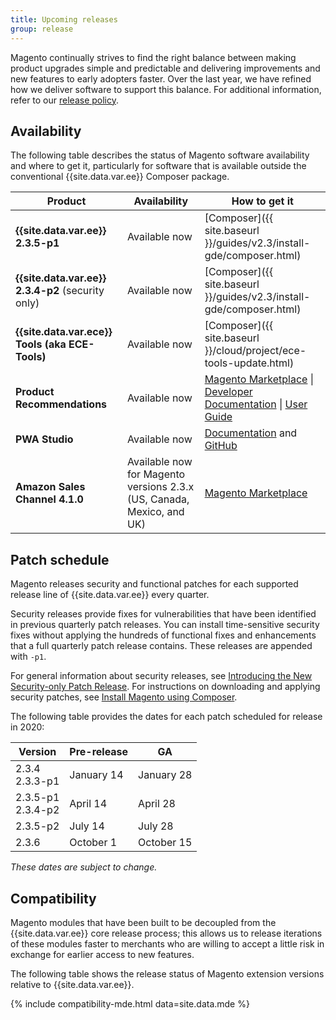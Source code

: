 ```yaml
---
title: Upcoming releases
group: release
---
```


Magento continually strives to find the right balance between making product upgrades simple and predictable and delivering improvements and new features to early adopters faster. Over the last year, we have refined how we deliver software to support this balance. For additional information, refer to our [release policy]({{site.baseurl}}/release/policy/).

## Availability

The following table describes the status of Magento software availability and where to get it, particularly for software that is available outside the conventional {{site.data.var.ee}} Composer package.

| Product                                           | Availability                                                                                                                                | How to get it                                                                                     |
|---------------------------------------------------|---------------------------------------------------------------------------------------------------------------------------------------------|---------------------------------------------------------------------------------------------------|
| **{{site.data.var.ee}} 2.3.5-p1**                 | Available now                                                                                                                               | [Composer]({{ site.baseurl }}/guides/v2.3/install-gde/composer.html)                              |
| **{{site.data.var.ee}} 2.3.4-p2** (security only) | Available now                                                                                                                               | [Composer]({{ site.baseurl }}/guides/v2.3/install-gde/composer.html)                              |
| **{{site.data.var.ece}} Tools (aka ECE-Tools)**   | Available now                                                                                                                               | [Composer]({{ site.baseurl }}/cloud/project/ece-tools-update.html)                                |
| **Product Recommendations**                       | Available now                                                                                                                   | [Magento Marketplace](https://marketplace.magento.com/magento-product-recommendations.html) \| [Developer Documentation](https://devdocs.magento.com/recommendations/product-recs.html) \| [User Guide](https://docs.magento.com/m2/ee/user_guide/marketing/product-recommendations.html)                                 |
| **PWA Studio**                                    | Available now                                                                                                                               | [Documentation](http://pwastudio.io) and [GitHub](https://github.com/magento-research/pwa-studio) |
| **Amazon Sales Channel 4.1.0**                      | Available now for Magento versions 2.3.x (US, Canada, Mexico, and UK)                                                                  | [Magento Marketplace](https://marketplace.magento.com/magento-module-amazon.html)                 |

## Patch schedule

Magento releases security and functional patches for each supported release line of {{site.data.var.ee}} every quarter.

Security releases provide fixes for vulnerabilities that have been identified in previous quarterly patch releases. You can install time-sensitive security fixes without applying the hundreds of functional fixes and enhancements that a full quarterly patch release contains. These releases are appended with `-p1`.

For general information about security releases, see [Introducing the New Security-only Patch Release](https://community.magento.com/t5/Magento-DevBlog/Introducing-the-New-Security-only-Patch-Release/ba-p/141287). For instructions on downloading and applying security patches, see [Install Magento using Composer]({{site.baseurl}}/guides/v2.3/install-gde/composer.html).

The following table provides the dates for each patch scheduled for release in 2020:

| Version              | Pre-release | GA         |
|----------------------|-------------|------------|
| 2.3.4<br>2.3.3-p1    | January 14  | January 28 |
| 2.3.5-p1<br>2.3.4-p2 | April 14    | April 28   |
| 2.3.5-p2             | July 14     | July 28    |
| 2.3.6                | October 1   | October 15 |

_These dates are subject to change._

## Compatibility

Magento modules that have been built to be decoupled from the {{site.data.var.ee}} core release process; this allows us to release iterations of these modules faster to merchants who are willing to accept a little risk in exchange for earlier access to new features.

The following table shows the release status of Magento extension versions relative to {{site.data.var.ee}}.

{% include compatibility-mde.html data=site.data.mde %}
